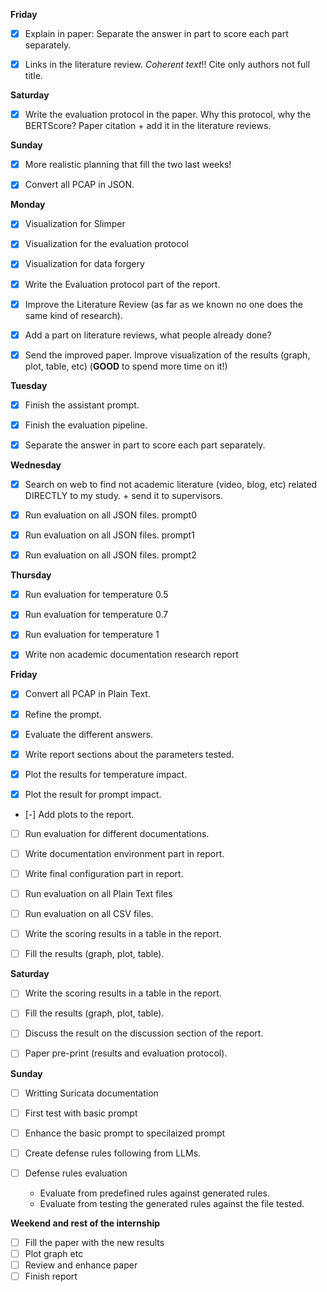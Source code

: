 **Friday**
- [x] Explain in paper: Separate the answer in part to score each part separately.
- [x] Links in the literature review. *Coherent text*!! Cite only authors not full title.


**Saturday**
- [x] Write the evaluation protocol in the paper. Why this protocol, why the BERTScore? Paper citation + add it in the literature reviews. 


**Sunday**
- [x] More realistic planning that fill the two last weeks!
- [x] Convert all PCAP in JSON.
      



**Monday**
- [x] Visualization for Slimper
- [x] Visualization for the evaluation protocol
- [x] Visualization for data forgery

- [x] Write the Evaluation protocol part of the report.

- [x] Improve the Literature Review (as far as we known no one does the same kind of research).
- [x] Add a part on literature reviews, what people already done?
- [x] Send the improved paper. Improve visualization of the results (graph, plot, table, etc) (**GOOD** to spend more time on it!)


**Tuesday**
- [x] Finish the assistant prompt.
- [x] Finish the evaluation pipeline.
- [x] Separate the answer in part to score each part separately.


**Wednesday**

- [x] Search on web to find not academic literature (video, blog, etc) related DIRECTLY to my study. + send it to supervisors.

- [x] Run evaluation on all JSON files. prompt0 
- [x] Run evaluation on all JSON files. prompt1
- [x] Run evaluation on all JSON files. prompt2


**Thursday**
- [x] Run evaluation for temperature 0.5
- [x] Run evaluation for temperature 0.7
- [x] Run evaluation for temperature 1
- [x] Write non academic documentation research report



**Friday**
- [x] Convert all PCAP in Plain Text.

- [x] Refine the prompt.
- [x] Evaluate the different answers.

- [x] Write report sections about the parameters tested.
- [x] Plot the results for temperature impact.
- [x] Plot the result for prompt impact.

- [-] Add plots to the report.

- [ ] Run evaluation for different documentations.
- [ ] Write documentation environment part in report.

- [ ] Write final configuration part in report.

- [ ] Run evaluation on all Plain Text files
- [ ] Run evaluation on all CSV files.

- [ ] Write the scoring results in a table in the report.
- [ ] Fill the results (graph, plot, table).




**Saturday**
- [ ] Write the scoring results in a table in the report.
- [ ] Fill the results (graph, plot, table).
- [ ] Discuss the result on the discussion section of the report.
      
- [ ] Paper pre-print (results and evaluation protocol).


**Sunday**
- [ ] Writting Suricata documentation
- [ ] First test with basic prompt

- [ ] Enhance the basic prompt to specilaized prompt
- [ ] Create defense rules following from LLMs.

- [ ] Defense rules evaluation
    - Evaluate from predefined rules against generated rules.
    - Evaluate from testing the generated rules against the file tested.



**Weekend and rest of the internship**
- [ ] Fill the paper with the new results
- [ ] Plot graph etc
- [ ] Review and enhance paper
- [ ] Finish report
